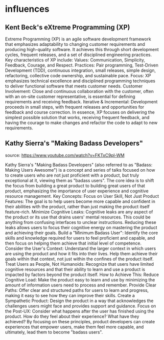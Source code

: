 # influences

## Kent Beck's eXtreme Programming (XP)
Extreme Programming (XP) is an agile software development framework that emphasizes adaptability to changing customer requirements and producing high-quality software. It achieves this through short development cycles, frequent releases, and a set of disciplined engineering practices.
Key characteristics of XP include:
Values: Communication, Simplicity, Feedback, Courage, and Respect.
Practices: Pair programming, Test-Driven Development (TDD), continuous integration, small releases, simple design, refactoring, collective code ownership, and sustainable pace.
Focus: XP emphasizes technical excellence and disciplined programming techniques to deliver functional software that meets customer needs.
Customer Involvement: Close and continuous collaboration with the customer, often with an on-site customer representative, is essential for defining requirements and receiving feedback.
Iterative & Incremental: Development proceeds in small steps, with frequent releases and opportunities for feedback and course correction.
In essence, XP focuses on delivering the simplest possible solution that works, receiving frequent feedback, and having the courage to make changes and refactor the code to adapt to new requirements. 

## Kathy Sierra's "Making Badass Developers"
source: https://www.youtube.com/watch?v=FKTxC9pl-WM

Kathy Sierra's "Making Badass Developers" (also referred to as "Badass: Making Users Awesome") is a concept and series of talks focused on how to create users who are not just proficient with a product, but truly exceptional at it, viewing them as "badass users". The core idea is to shift the focus from building a great product to building great users of that product, emphasizing the importance of user experience and cognitive resource management.
Key Concepts:
Focus on User Skill, Not Just Product Features:
The goal is to help users become more capable and confident in their abilities with the product, rather than just making the product itself feature-rich.
Minimize Cognitive Leaks:
Cognitive leaks are any aspect of the product or its use that drains users' mental resources. This could be anything from confusing interfaces to unclear instructions. Reducing these leaks allows users to focus their cognitive energy on mastering the product and achieving their goals.
Build a "Minimum Badass User":
Identify the core skills and knowledge required for users to feel proficient and capable, and then focus on helping them achieve that initial level of competence.
Consider the User's Context:
Understand the larger context in which users are using the product and how it fits into their lives. Help them achieve their goals within that context, not just within the confines of the product itself.
Treat Users as People, Not Humanoids:
Recognize that users have limited cognitive resources and that their ability to learn and use a product is impacted by factors beyond the product itself.
How to Achieve This:
Reduce Cognitive Load:
Make the product easy to learn and use by minimizing the amount of information users need to process and remember.
Provide Clear Paths:
Offer clear and structured paths for users to learn and progress, making it easy to see how they can improve their skills.
Create a Sympathetic Product:
Design the product in a way that acknowledges the challenges users might face and provides support and guidance.
Focus on the Post-UX:
Consider what happens after the user has finished using the product. How do they feel about their experience? What have they achieved?
By focusing on these principles, product developers can create experiences that empower users, make them feel more capable, and ultimately, lead them to become "badass users". 